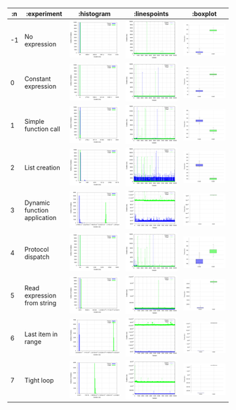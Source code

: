 
| :n |                  :experiment |                   :histogram |                   :linespoints |                   :boxplot |
|----|------------------------------|------------------------------|--------------------------------|----------------------------|
| -1 |                No expression | ![](graphs/histogram--1.png) | ![](graphs/linespoints--1.png) | ![](graphs/boxplot--1.png) |
|  0 |          Constant expression |  ![](graphs/histogram-0.png) |  ![](graphs/linespoints-0.png) |  ![](graphs/boxplot-0.png) |
|  1 |         Simple function call |  ![](graphs/histogram-1.png) |  ![](graphs/linespoints-1.png) |  ![](graphs/boxplot-1.png) |
|  2 |                List creation |  ![](graphs/histogram-2.png) |  ![](graphs/linespoints-2.png) |  ![](graphs/boxplot-2.png) |
|  3 | Dynamic function application |  ![](graphs/histogram-3.png) |  ![](graphs/linespoints-3.png) |  ![](graphs/boxplot-3.png) |
|  4 |            Protocol dispatch |  ![](graphs/histogram-4.png) |  ![](graphs/linespoints-4.png) |  ![](graphs/boxplot-4.png) |
|  5 |  Read expression from string |  ![](graphs/histogram-5.png) |  ![](graphs/linespoints-5.png) |  ![](graphs/boxplot-5.png) |
|  6 |           Last item in range |  ![](graphs/histogram-6.png) |  ![](graphs/linespoints-6.png) |  ![](graphs/boxplot-6.png) |
|  7 |                   Tight loop |  ![](graphs/histogram-7.png) |  ![](graphs/linespoints-7.png) |  ![](graphs/boxplot-7.png) |
